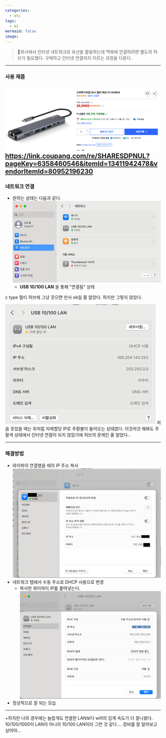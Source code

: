 ```yaml
---
categories:
  - etc
tags:
  - m1
mermaid: false
image:
---
```

> 회사에서 인터넷 네트워크로 유선을 활용하는데 맥북에 연결하려면 별도의 허브가 필요했다. 구매하고 인터넷 연결까지 이르는 과정을 다룬다.
---
### 사용 제품
![](Pasted%20image%2020240625125528.png)
https://link.coupang.com/re/SHARESDPNUL?pageKey=6358460546&itemId=13411942478&vendorItemId=80952196230
---
### 네트워크 연결
- 원하는 상태는 다음과 같다.
	![](스크린샷%202024-06-25%20오후%2012.56.22.png)
	- **USB 10/100 LAN** 을 통해 "연결됨" 상태

c type 멀티 허브에 그냥 꼿으면 만사 ok일 줄 알았다. 
하지만 그렇지 않았다.

![](Pasted%20image%2020240625130214.png)
처음 꼿았을 때는 위처럼 자체할당 IP로 주황불이 들어오는 상태였다.
이것저것 해봐도 주황색 상태에서 인터넷 연결이 되지 않았기에 허브의 문제인 줄 알았다.. 

---
### 해결방법
- 와이파이 연결했을 때의 IP 주소 복사
	![](스크린샷%202024-06-26%20오전%207.57.16.png)
- 네트워크 탭에서 수동 주소로 DHCP 사용으로 변경
	- 복사한 와이파이 IP를 붙여넣는다.
![](Pasted%20image%2020240625130053.png)
- 정상적으로 잘 되는 모습
---

+하지만 나의 경우에는 놀랍게도 연결한 LAN보다 wifi의 임계 속도가 더 잘나왔다. 10/100/1000이 LAN이 아니라 10/100 LAN이라 그런 것 같다.... 장비를 잘 알아보고 샀어야...